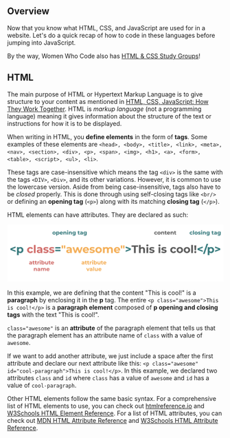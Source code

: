 ## Overview

Now that you know what HTML, CSS, and JavaScript are used for in a website. Let's do a quick recap of how to code in these languages before jumping into JavaScript.

By the way, Women Who Code also has [HTML & CSS Study Groups](https://wwcodemanila.github.io/WWCodeManila-HTML.CSS/#/)!

## HTML

The main purpose of HTML or Hypertext Markup Language is to give structure to your content as mentioned in [HTML, CSS, JavaScript: How They Work Together](contents/html_css_js.md). HTML is *markup language* (not a programming language) meaning it gives information about the structure of the text or instructions for how it is to be displayed.

When writing in HTML, you **define elements** in the form of **tags**. Some examples of these elements are `<head>, <body>, <title>, <link>, <meta>, <nav>, <section>, <div>, <p>, <span>, <img>, <h1>, <a>, <form>, <table>, <script>, <ul>, <li>`.

These tags are case-insensitive which means the tag `<div>` is the same with the tags `<DIV>`, `<Div>`, and its other variations. However, it is common to use the lowercase version. Aside from being case-insensitive, tags also have to be *closed* properly. This is done through using self-closing tags like `<br/>` or defining an **opening tag** (`<p>`) along with its matching **closing tag** (`</p>`).

HTML elements can have attributes. They are declared as such: 

![](../_media/html-syntax.png "HTML Syntax")

In this example, we are defining that the content "This is cool!" is a **paragraph** by enclosing it in the **p** tag. The entire `<p class="awesome">This is cool!</p>` is a **paragraph element** composed of **p opening and closing tags** with the text "This is cool!". 

`class="awesome"` is an **attribute** of the paragraph element that tells us that the paragraph element has an attribute name of `class` with a value of `awesome`.

If we want to add another attribute, we just include a space after the first attribute and declare our next attribute like this: `<p class="awesome" id="cool-paragraph">This is cool!</p>`. In this example, we declared two attributes `class` and `id` where `class` has a value of `awesome` and `id` has a value of `cool-paragraph`.

Other HTML elements follow the same basic syntax. For a comprehensive list of HTML elements to use, you can check out [htmlreference.io](https://htmlreference.io/) and [W3Schools HTML Element Reference](https://www.w3schools.com/tags/). For a list of HTML attributes, you can check out [MDN HTML Attribute Reference](https://developer.mozilla.org/en-US/docs/Web/HTML/Attributes) and [W3Schools HTML Attribute Reference](https://www.w3schools.com/tags/ref_attributes.asp).

